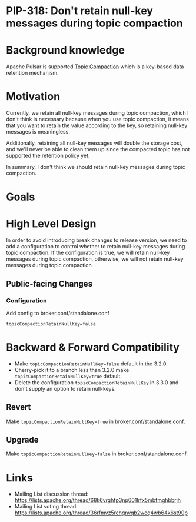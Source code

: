 # PIP-318: Don't retain null-key messages during topic compaction

# Background knowledge

Apache Pulsar is supported [Topic Compaction](https://pulsar.apache.org/docs/en/concepts-topic-compaction/) which is a key-based data retention mechanism.

# Motivation

Currently, we retain all null-key messages during topic compaction, which I don't think is necessary because when you use topic compaction, it means that you want to retain the value according to the key, so retaining null-key messages is meaningless.

Additionally, retaining all null-key messages will double the storage cost, and we'll never be able to clean them up since the compacted topic has not supported the retention policy yet.

In summary, I don't think we should retain null-key messages during topic compaction.

# Goals

# High Level Design

In order to avoid introducing break changes to release version, we need to add a configuration to control whether to retain null-key messages during topic compaction.
If the configuration is true, we will retain null-key messages during topic compaction, otherwise, we will not retain null-key messages during topic compaction.

## Public-facing Changes

### Configuration

Add config to broker.conf/standalone.conf
```properties
topicCompactionRetainNullKey=false
```

# Backward & Forward Compatibility

- Make `topicCompactionRetainNullKey=false` default  in the 3.2.0.
- Cherry-pick it to a branch less than 3.2.0 make `topicCompactionRetainNullKey=true` default.
- Delete the configuration `topicCompactionRetainNullKey` in 3.3.0 and don't supply an option to retain null-keys.

## Revert

Make `topicCompactionRetainNullKey=true` in broker.conf/standalone.conf.

## Upgrade

Make `topicCompactionRetainNullKey=false` in broker.conf/standalone.conf.


# Links

* Mailing List discussion thread: https://lists.apache.org/thread/68k6vrghfp3np601lrfx5mbfmghbbrjh
* Mailing List voting thread: https://lists.apache.org/thread/36rfmvz5rchgnvqb2wcq4wb64k6st90p